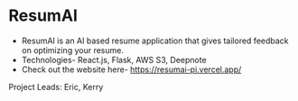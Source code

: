 # ResumAI
- ResumAI is an AI based resume application that gives tailored feedback on optimizing your resume.
- Technologies- React.js, Flask, AWS S3, Deepnote
- Check out the website here- https://resumai-pi.vercel.app/

Project Leads:
Eric, Kerry
